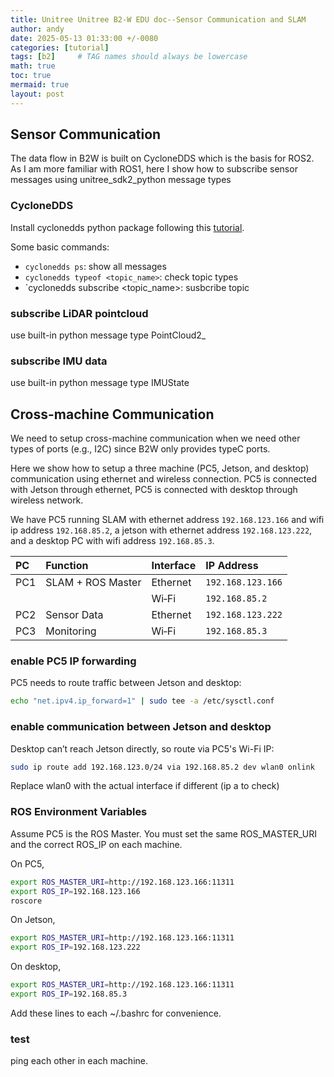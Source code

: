 ```yaml
---
title: Unitree Unitree B2-W EDU doc--Sensor Communication and SLAM
author: andy
date: 2025-05-13 01:33:00 +/-0080
categories: [tutorial]
tags: [b2]     # TAG names should always be lowercase
math: true
toc: true
mermaid: true
layout: post
---
```


## Sensor Communication
The data flow in B2W is built on CycloneDDS which is the basis for ROS2. As I am more familiar with ROS1, here I show how to subscribe sensor messages using unitree_sdk2_python message types

### CycloneDDS
Install cyclonedds python package following this [tutorial](https://cyclonedds.io/docs/cyclonedds-python/latest/intro.html).

Some basic commands:
 - `cyclonedds ps`: show all messages
 - `cyclonedds typeof <topic_name>`: check topic types
 - `cyclonedds subscribe <topic_name>: susbcribe topic

### subscribe LiDAR pointcloud
use built-in python message type PointCloud2_

### subscribe IMU data
use built-in python message type IMUState

## Cross-machine Communication
We need to setup cross-machine communication when we need other types of ports (e.g., I2C) since B2W only provides typeC ports. 

Here we show how to setup a three machine (PC5, Jetson, and desktop) communication using ethernet and wireless connection. PC5 is connected with Jetson through ethernet, PC5 is connected with desktop through wireless network.

We have PC5 running SLAM with ethernet address `192.168.123.166` and wifi ip address `192.168.85.2`, a jetson with ethernet address `192.168.123.222`, and a desktop PC with wifi address `192.168.85.3`. 

| PC   | Function            | Interface | IP Address         |
|:-----|:--------------------|:----------|:-------------------|
| PC1  | SLAM + ROS Master   | Ethernet  | `192.168.123.166`  |
|      |                     | Wi‑Fi     | `192.168.85.2`     |
| PC2  | Sensor Data         | Ethernet  | `192.168.123.222`  |
| PC3  | Monitoring          | Wi‑Fi     | `192.168.85.3`     |

### enable PC5 IP forwarding
PC5 needs to route traffic between Jetson and desktop:
```bash
echo "net.ipv4.ip_forward=1" | sudo tee -a /etc/sysctl.conf
```

### enable communication between Jetson and desktop
Desktop can’t reach Jetson directly, so route via PC5's Wi-Fi IP:
```bash
sudo ip route add 192.168.123.0/24 via 192.168.85.2 dev wlan0 onlink
```

Replace wlan0 with the actual interface if different (ip a to check)


### ROS Environment Variables
Assume PC5 is the ROS Master. You must set the same ROS_MASTER_URI and the correct ROS_IP on each machine.

On PC5,
```bash
export ROS_MASTER_URI=http://192.168.123.166:11311
export ROS_IP=192.168.123.166
roscore
```

On Jetson,
```bash
export ROS_MASTER_URI=http://192.168.123.166:11311
export ROS_IP=192.168.123.222
```

On desktop,
```bash
export ROS_MASTER_URI=http://192.168.123.166:11311
export ROS_IP=192.168.85.3
```

Add these lines to each ~/.bashrc for convenience.

### test
ping each other in each machine.
